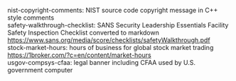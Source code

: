 nist-copyright-comments: NIST source code copyright message in C++ style comments  
safety-walkthrough-checklist: SANS Security Leadership Essentials Facility Safety Inspection Checklist converted to markdown <https://www.sans.org/media/score/checklists/safetyWalkthrough.pdf>   
stock-market-hours: hours of business for global stock market trading <https://1broker.com/?c=en/content/market-hours>  
usgov-compsys-cfaa: legal banner including CFAA used by U.S. government computer  
